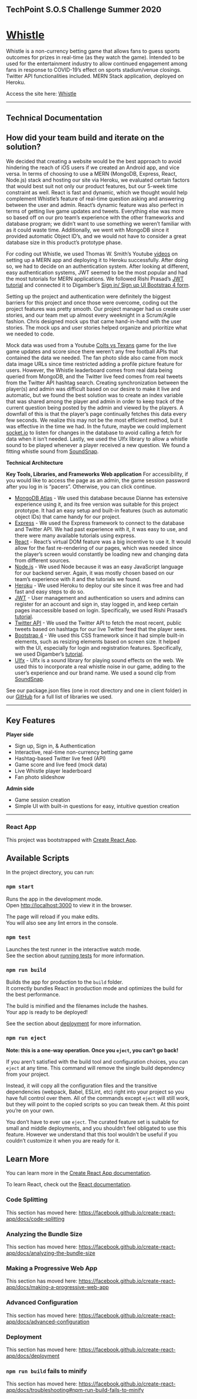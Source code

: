 ## TechPoint S.O.S Challenge Summer 2020
# [Whistle](https://devpost.com/software/sports-and-entertainment-team-2)

Whistle is a non-currency betting game that allows fans to guess sports outcomes for prizes in real-time (as they watch the game). Intended to be used for the entertainment industry to allow continued engagement among fans in response to COVID-19’s effect on sports stadium/venue closings. Twitter API functionalities included. MERN Stack application, deployed on Heroku.


Access the site here: [Whistle](techpoint-sos-challenge.herokuapp.com)


---
## Technical Documentation

## How did your team build and iterate on the solution?

We decided that creating a website would be the best approach to avoid hindering the reach of iOS users if we created an Android app, and vice versa. In terms of choosing to use a MERN (MongoDB, Express, React, Node.js) stack and hosting our site via Heroku, we evaluated certain factors that would best suit not only our product features, but our 5-week time constraint as well. React is fast and dynamic, which we thought would help complement Whistle’s feature of real-time question asking and answering between the user and admin. React’s dynamic feature was also perfect in terms of getting live game updates and tweets. Everything else was more so based off on our pro team’s experience with the other frameworks and database program; we didn’t want to use something we weren’t familiar with as it could waste time. Additionally, we went with MongoDB since it provided automatic Object ID’s, and we would not have to consider a great database size in this product’s prototype phase.  

For coding out Whistle, we used Thomas W. Smith’s Youtube [videos](https://www.youtube.com/watch?v=6DN6OYygdrE) on setting up a MERN app and deploying it to Heroku successfully. After doing so, we had to decide on an authentication system. After looking at different, easy authentication systems, JWT seemed to be the most popular and had the most tutorials for MERN applications. We followed Rishi Prasad’s [JWT tutorial](https://blog.bitsrc.io/build-a-login-auth-app-with-mern-stack-part-1-c405048e3669) and connected it to Digamber’s [Sign in/ Sign up UI Bootstrap 4 form](https://www.positronx.io/build-react-login-sign-up-ui-template-with-bootstrap-4/).

Setting up the project and authentication were definitely the biggest barriers for this project and once those were overcome, coding out the project features was pretty smooth. Our project manager had us create user stories, and our team met up almost every weeknight in a Scrum/Agile fashion. Chris designed mock ups that came hand-in-hand with the user stories. The mock ups and user stories helped organize and prioritize what we needed to code.

Mock data was used from a Youtube [Colts vs Texans](https://www.youtube.com/watch?v=TqB0XOk6lxU) game for the live game updates and score since there weren’t any free football APIs that contained the data we needed. The fan photo slide also came from mock data image URLs since time restricted adding a profile picture feature for users. However, the Whistle leaderboard comes from real data being queried from MongoDB, and the Twitter live feed comes from real tweets from the Twitter API hashtag search. Creating synchronization between the player(s) and admin was difficult based on our desire to make it live and automatic, but we found the best solution was to create an index variable that was shared among the player and admin in order to keep track of the current question being posted by the admin and viewed by the players. A downfall of this is that the player’s page continually fetches this data every few seconds. We realize this may not be the most efficient method, but it was effective in the time we had. In the future, maybe we could implement [socket.io](https://socket.io/) to listen for changes in the database to avoid calling a fetch for data when it isn’t needed. Lastly, we used the UIfx library to allow a whistle sound to be played whenever a player received a new question. We found a fitting whistle sound from [SoundSnap](https://www.soundsnap.com/tags/referee).

**Technical Architecture**

**Key Tools, Libraries, and Frameworks**
**Web application**
For accessibility, if you would like to access the page as an admin, the game session password after you log in is “pacers”. Otherwise, you can click continue.
* [MongoDB Atlas](https://www.mongodb.com/cloud/atlas) - We used this database because Dianne has extensive experience using it, and its free version was suitable for this project prototype. It had an easy setup and built-in features (such as automatic object IDs) that came handy for our project.
* [Express](https://expressjs.com/) - We used the Express framework to connect to the database and Twitter API. We had past experience with it, it was easy to use, and there were many available tutorials using express.
* [React](https://reactjs.org/) - React’s virtual DOM feature was a big incentive to use it. It would allow for the fast re-rendering of our pages, which was needed since the player’s screen would constantly be loading new and changing data from different sources.
* [Node.js](https://nodejs.org/en/about/) - We used Node because it was an easy JavaScript language for our backend server. Again, it was mostly chosen based on our team’s experience with it and the tutorials we found.
* [Heroku](https://dashboard.heroku.com/) - We used Heroku to deploy our site since it was free and had fast and easy steps to do so.
* [JWT](https://jwt.io/) - User management and authentication so users and admins can register for an account and sign in, stay logged in, and keep certain pages inaccessible based on login. Specifically, we used Rishi Prasad’s [tutorial](https://blog.bitsrc.io/build-a-login-auth-app-with-mern-stack-part-1-c405048e3669).
* [Twitter API](https://developer.twitter.com/en) - We used the Twitter API to fetch the most recent, public tweets based on hashtags for our live Twitter feed that the player sees.
* [Bootstrap 4](https://getbootstrap.com/docs/4.4/getting-started/introduction/) - We used this CSS framework since it had simple built-in elements, such as resizing elements based on screen size. It helped with the UI, especially for login and registration features. Specifically, we used Digamber’s [tutorial](https://www.positronx.io/build-react-login-sign-up-ui-template-with-bootstrap-4/).
* [UIfx](https://www.npmjs.com/package/uifx) - UIfx is a sound library for playing sound effects on the web. We used this to incorporate a real whistle noise in our game, adding to the user’s experience and our brand name. We used a sound clip from [SoundSnap](https://www.soundsnap.com/tags/referee).

See our package.json files (one in root directory and one in client folder) in our [GitHub](https://github.com/santos50/techpoint-sos-challenge) for a full list of libraries we used.

--- 

## Key Features 

**Player side**
* Sign up, Sign in, & Authentication
* Interactive, real-time non-currency betting game
* Hashtag-based Twitter live feed (API)
* Game score and live feed (mock data)
* Live Whistle player leaderboard
* Fan photo slideshow

**Admin side**
* Game session creation
* Simple UI with built-in questions for easy, intuitive question creation





---

### React App

This project was bootstrapped with [Create React App](https://github.com/facebook/create-react-app).

## Available Scripts

In the project directory, you can run:

### `npm start`

Runs the app in the development mode.<br />
Open [http://localhost:3000](http://localhost:3000) to view it in the browser.

The page will reload if you make edits.<br />
You will also see any lint errors in the console.

### `npm test`

Launches the test runner in the interactive watch mode.<br />
See the section about [running tests](https://facebook.github.io/create-react-app/docs/running-tests) for more information.

### `npm run build`

Builds the app for production to the `build` folder.<br />
It correctly bundles React in production mode and optimizes the build for the best performance.

The build is minified and the filenames include the hashes.<br />
Your app is ready to be deployed!

See the section about [deployment](https://facebook.github.io/create-react-app/docs/deployment) for more information.

### `npm run eject`

**Note: this is a one-way operation. Once you `eject`, you can’t go back!**

If you aren’t satisfied with the build tool and configuration choices, you can `eject` at any time. This command will remove the single build dependency from your project.

Instead, it will copy all the configuration files and the transitive dependencies (webpack, Babel, ESLint, etc) right into your project so you have full control over them. All of the commands except `eject` will still work, but they will point to the copied scripts so you can tweak them. At this point you’re on your own.

You don’t have to ever use `eject`. The curated feature set is suitable for small and middle deployments, and you shouldn’t feel obligated to use this feature. However we understand that this tool wouldn’t be useful if you couldn’t customize it when you are ready for it.

## Learn More

You can learn more in the [Create React App documentation](https://facebook.github.io/create-react-app/docs/getting-started).

To learn React, check out the [React documentation](https://reactjs.org/).

### Code Splitting

This section has moved here: https://facebook.github.io/create-react-app/docs/code-splitting

### Analyzing the Bundle Size

This section has moved here: https://facebook.github.io/create-react-app/docs/analyzing-the-bundle-size

### Making a Progressive Web App

This section has moved here: https://facebook.github.io/create-react-app/docs/making-a-progressive-web-app

### Advanced Configuration

This section has moved here: https://facebook.github.io/create-react-app/docs/advanced-configuration

### Deployment

This section has moved here: https://facebook.github.io/create-react-app/docs/deployment

### `npm run build` fails to minify

This section has moved here: https://facebook.github.io/create-react-app/docs/troubleshooting#npm-run-build-fails-to-minify
